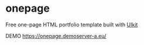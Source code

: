 # onepage

<p>Free one-page HTML portfolio template built with <a href ="https://getuikit.com">UIkit</a></p>
<p>DEMO <a href="https://onepage.demoserver-a.eu/">https://onepage.demoserver-a.eu/</a></p>
